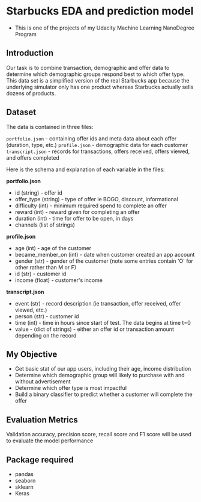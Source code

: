 # Starbucks EDA and prediction model
- This is one of the projects of my Udacity Machine Learning NanoDegree Program

## Introduction
Our task is to combine transaction, demographic and offer data to determine which demographic groups respond best to which offer type. This data set is a simplified version of the real Starbucks app because the underlying simulator only has one product whereas Starbucks actually sells dozens of products.<br/>

## Dataset
The data is contained in three files:

`portfolio.json` - containing offer ids and meta data about each offer (duration, type, etc.)
`profile.json` - demographic data for each customer
`transcript.json` - records for transactions, offers received, offers viewed, and offers completed

Here is the schema and explanation of each variable in the files:

**portfolio.json**
* id (string) - offer id
* offer_type (string) - type of offer ie BOGO, discount, informational
* difficulty (int) - minimum required spend to complete an offer
* reward (int) - reward given for completing an offer
* duration (int) - time for offer to be open, in days
* channels (list of strings)

**profile.json** 
* age (int) - age of the customer 
* became_member_on (int) - date when customer created an app account
* gender (str) - gender of the customer (note some entries contain 'O' for other rather than M or F)
* id (str) - customer id
* income (float) - customer's income

**transcript.json**
* event (str) - record description (ie transaction, offer received, offer viewed, etc.)
* person (str) - customer id
* time (int) - time in hours since start of test. The data begins at time t=0
* value - (dict of strings) - either an offer id or transaction amount depending on the record

## My Objective
-	Get basic stat of our app users, including their age, income distribution
-	Determine which demographic group will likely to purchase with and without advertisement 
-	Determine which offer type is most impactful
-	Build a binary classifier to predict whether a customer will complete the offer 

## Evaluation Metrics
Validation accuracy, precision score, recall score and F1 score will be used to evaluate the model performance

## Package required
- pandas
- seaborn
- sklearn
- Keras
